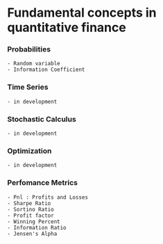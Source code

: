 # Fundamental concepts in quantitative finance

### Probabilities
    - Random variable
    - Information Coefficient
### Time Series
    - in development
### Stochastic Calculus
    - in development
### Optimization
    - in development    
### Perfomance Metrics
    - Pnl : Profits and Losses
    - Sharpe Ratio
    - Sortino Ratio
    - Profit factor
    - Winning Percent
    - Information Ratio
    - Jensen's Alpha
